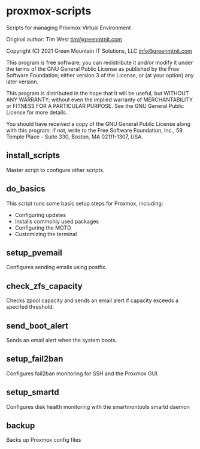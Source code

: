 # proxmox-scripts 

Scripts for managing Proxmox Virtual Environment

Original author: Tim West <tim@greenmtnit.com>

Copyright (C) 2021 Green Mountain IT Solutions, LLC <info@greenmtnit.com>

This program is free software; you can redistribute it and/or modify
it under the terms of the GNU General Public License as published by
the Free Software Foundation; either version 3 of the License, or
(at your option) any later version.

This program is distributed in the hope that it will be useful,
but WITHOUT ANY WARRANTY; without even the implied warranty of
MERCHANTABILITY or FITNESS FOR A PARTICULAR PURPOSE.  See the
GNU General Public License for more details.

You should have received a copy of the GNU General Public License
along with this program; if not, write to the Free Software
Foundation, Inc., 59 Temple Place - Suite 330, Boston, MA 02111-1307, USA.

## install_scripts
Master script to configure other scripts.

## do_basics
This script runs some basic setup steps for Proxmox, including:
  - Configuring updates
  - Installs commonly used packages
  - Configuring the MOTD
  - Customizing the terminal

## setup_pvemail
Configures sending emails using postfix.

## check_zfs_capacity
Checks zpool capacity and sends an email alert if capacity exceeds a specifed threshold.


## send_boot_alert
Sends an email alert when the system boots.

## setup_fail2ban
Configures fail2ban monitoring for SSH and the Proxmox GUI.

## setup_smartd
Configures disk health monitoring with the smartmontools smartd daemon

## backup
Backs up Proxmox config files
